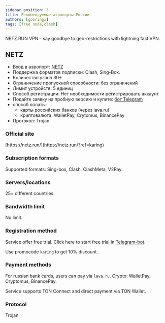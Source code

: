 ```yaml
---
sidebar_position: 3
title: Рекомендуемые аэропорты-России
authors: [gooringx]
tags: [free node,clash]
---
```


NETZ.RUN VPN - say goodbye to geo-restrictions with lightning fast VPN.

## NETZ
- Вход в аэропорт: [NETZ](https://netz.run/)
- Поддержка форматов подписки: Clash, Sing-Box.
- Количество узлов 30+
- Ограничение пропускной способности: без ограничений
- Лимит устройств: 5 единиц
- Способ регистрации: Нет необходимости регистрировать аккаунт
- Подайте заявку на пробную версию и купите: [бот Telegram](https://t.me/netzrun_bot?start=ref_karing)
- способ оплаты:
  - карты российских банков (через lava.ru)
  - криптовалюта: WalletPay, Crytomus, BinancePay
- Протокол: Trojan


### Official site
[https://netz.run/](https://netz.run/?ref=karing)

### Subscription formats
Supported formats: Sing-box, Clash, ClashMeta, V2Ray.
### Servers/locations
25+ different countries.
### Bandwidth limit
No limit.
### Registration method
Service offer free trial.
Click here to start free trial in [Telegram-bot](https://t.me/netzrun_bot?start=ref_karing).

Use promocode `karing` to get 10% discount.

### Payment methods
For russian bank cards, users can pay via `lava.ru`.
Crypto: WalletPay, Cryptomus, BinancePay.

Service supports TON Connect and direct payment via TON Wallet.

### Protocol
Trojan